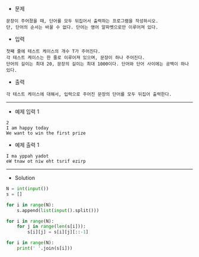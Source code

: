 - 문제

```
문장이 주어졌을 때, 단어를 모두 뒤집어서 출력하는 프로그램을 작성하시오.
단, 단어의 순서는 바꿀 수 없다. 단어는 영어 알파벳으로만 이루어져 있다.
```

- 입력

```
첫째 줄에 테스트 케이스의 개수 T가 주어진다.
각 테스트 케이스는 한 줄로 이루어져 있으며, 문장이 하나 주어진다.
단어의 길이는 최대 20, 문장의 길이는 최대 1000이다. 단어와 단어 사이에는 공백이 하나 있다.
```

- 출력

```
각 테스트 케이스에 대해서, 입력으로 주어진 문장의 단어를 모두 뒤집어 출력한다.
```

---

- 예제 입력 1 

```
2
I am happy today
We want to win the first prize
```

- 예제 출력 1 

```
I ma yppah yadot
eW tnaw ot niw eht tsrif ezirp
```

---

- Solution

```py
N = int(input())
s = []

for i in range(N):
    s.append(list(input().split()))

for i in range(N):
    for j in range(len(s[i])):
        s[i][j] = s[i][j][::-1]

for i in range(N):
    print(' '.join(s[i]))
```
